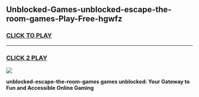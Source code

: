 
## Unblocked-Games-unblocked-escape-the-room-games-Play-Free-hgwfz
<h3>
<a href="https://premium76.site?title=unblocked-escape-the-room-games&ref=18A1">CLICK TO PLAY</a></h3>
<hr>

<h3>
<a href="https://premium76.site?title=unblocked-escape-the-room-games&ref=18A1">CLICK 2 PLAY</a>
  
</h3>

<a href="https://premium76.site?title=unblocked-escape-the-room-games&ref=18A1"><img src="https://clearcache.store/games.png"></a>


**unblocked-escape-the-room-games games unblocked: Your Gateway to Fun and Accessible Online Gaming**
